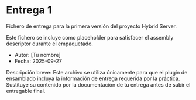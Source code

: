 # Entrega 1

Fichero de entrega para la primera versión del proyecto Hybrid Server.

Este fichero se incluye como placeholder para satisfacer el assembly descriptor durante el empaquetado.

- Autor: [Tu nombre]
- Fecha: 2025-09-27

Descripción breve:
Este archivo se utiliza únicamente para que el plugin de ensamblado incluya la información de entrega requerida por la práctica. Sustituye su contenido por la documentación de tu entrega antes de subir el entregable final.
